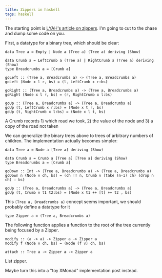 ```yaml
---
title: Zippers in haskell
tags: haskell
---
```


The starting point is [LYAH's article on zippers](http://learnyouahaskell.com/zippers). I'm going to cut to the chase and dump some code on you.

First, a datatype for a binary tree, which should be clear:

    data Tree a = Empty | Node a (Tree a) (Tree a) deriving (Show)

    data Crumb a = LeftCrumb a (Tree a) | RightCrumb a (Tree a) deriving (Show)
    type Breadcrumbs a = [Crumb a]

    goLeft :: (Tree a, Breadcrumbs a) -> (Tree a, Breadcrumbs a)  
    goLeft (Node x l r, bs) = (l, LeftCrumb x r:bs) 

    goRight :: (Tree a, Breadcrumbs a) -> (Tree a, Breadcrumbs a)  
    goRight (Node x l r, bs) = (r, RightCrumb x l:bs)  

    goUp :: (Tree a, Breadcrumbs a) -> (Tree a, Breadcrumbs a)  
    goUp (t, LeftCrumb x r:bs) = (Node x t r, bs)  
    goUp (t, RightCrumb x l:bs) = (Node x l t, bs)  


<Description goes here>

A Crumb records 1) which road we took, 2) the value of the node and 3) a copy of the road not taken

We can generalize the binary trees above to trees of arbitrary numbers of children. The implementation actually becomes simpler:


    data Tree a = Node a [Tree a] deriving (Show)

    data Crumb a = Crumb a [Tree a] [Tree a] deriving (Show)
    type Breadcrumbs a = [Crumb a]

    goDown :: Int -> (Tree a, Breadcrumbs a) -> (Tree a, Breadcrumbs a)  
    goDown n (Node v ch, bs) = (ch !! n, Crumb v (take (n-1) ch) (drop n ch) : bs) 

    goUp :: (Tree a, Breadcrumbs a) -> (Tree a, Breadcrumbs a)  
    goUp (t, Crumb v t1 t2:bs) = (Node x t1 ++ [t] ++ t2 , bs)  


This `(Tree a, Breadcrumbs a)` concept seems important, we should probably define a datatype for it

    type Zipper a = (Tree a, Breadcrumbs a)

The following function applies a function to the root of the tree currently being focused by a Zipper.

    modify :: (a -> a) -> Zipper a -> Zipper a
    modify f (Node v ch, bs) = (Node (f v) ch, bs)

    attach :: Tree a -> Zipper a -> Zipper a


List zipper.


Maybe turn this into a "toy XMonad" implementation post instead.

